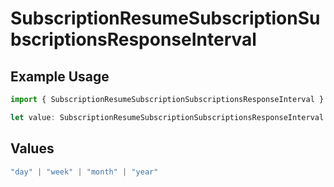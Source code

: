# SubscriptionResumeSubscriptionSubscriptionsResponseInterval

## Example Usage

```typescript
import { SubscriptionResumeSubscriptionSubscriptionsResponseInterval } from "jani-payments/models/operations";

let value: SubscriptionResumeSubscriptionSubscriptionsResponseInterval = "year";
```

## Values

```typescript
"day" | "week" | "month" | "year"
```